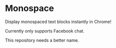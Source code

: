 # Monospace

Display monospaced text blocks instantly in Chrome!

Currently only supports Facebook chat.

This repository needs a better name.
